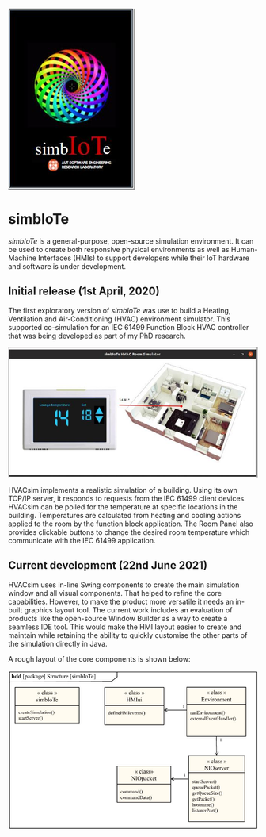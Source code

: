 ![simbIoTe logo](graphics/simbIoTe.jpg)

# simbIoTe 

*simbIoTe* is a general-purpose, open-source simulation environment. It can be used to create both responsive physical environments as well as Human-Machine Interfaces (HMIs) to support developers while their IoT hardware and software is under development.

## Initial release (1st April, 2020)

The first exploratory version of *simbIoTe* was use to build a Heating, Ventilation and Air-Conditioning (HVAC) environment simulator. This supported co-simulation for an IEC 61499 Function Block HVAC controller that was being developed as part of my PhD research. 

![HVACsim](HVACsim_01.jpg)

HVACsim implements a realistic simulation of a building. Using its own TCP/IP server, it responds to requests from the IEC 61499 client devices. HVACsim can be polled for the temperature at specific locations in the building. Temperatures are calculated from heating and cooling actions applied to the room by the function block application. The Room Panel also provides clickable buttons to change the desired room temperature which communicate with the IEC 61499 application.

## Current development (22nd June 2021)

HVACsim uses in-line Swing components to create the main simulation window and all visual components. That helped to refine the core capabilities. However, to make the product more versatile it needs an in-built graphics layout tool. The current work includes an evaluation of products like the open-source Window Builder as a way to create a seamless IDE tool. This would make the HMI layout easier to create and maintain while retaining the ability to quickly customise the other parts of the simulation directly in Java. 

A rough layout of the core components is shown below:

![Module structure](HVACsim03.JPG)
